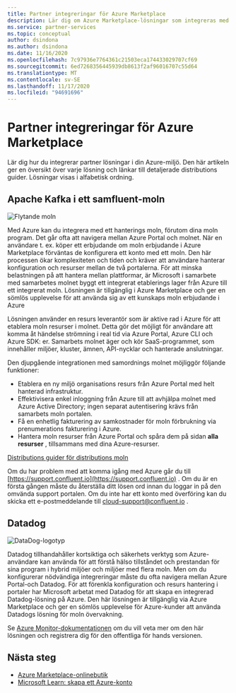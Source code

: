 ```yaml
---
title: Partner integreringar för Azure Marketplace
description: Lär dig om Azure Marketplace-lösningar som integreras med din Azure-miljö och få länkar till distributions guider från Microsoft-partner.
ms.service: partner-services
ms.topic: conceptual
author: dsindona
ms.author: dsindona
ms.date: 11/16/2020
ms.openlocfilehash: 7c97936e7764361c21503eca174433029707cf69
ms.sourcegitcommit: 6ed7268356445939db8613f2af96016707c55d64
ms.translationtype: MT
ms.contentlocale: sv-SE
ms.lasthandoff: 11/17/2020
ms.locfileid: "94691696"
---
```

# <a name="azure-marketplace-partner-integrations"></a>Partner integreringar för Azure Marketplace

Lär dig hur du integrerar partner lösningar i din Azure-miljö. Den här artikeln ger en översikt över varje lösning och länkar till detaljerade distributions guider. Lösningar visas i alfabetisk ordning. 

## <a name="apache-kafka-on-confluent-cloud"></a>Apache Kafka i ett samfluent-moln

![Flytande moln](./media/partners/confluent-cloud.png)

Med Azure kan du integrera med ett hanterings moln, förutom dina moln program. Det går ofta att navigera mellan Azure Portal och molnet. När en användare t. ex. köper ett erbjudande om moln erbjudande i Azure Marketplace förväntas de konfigurera ett konto med ett moln. Den här processen ökar komplexiteten och tiden och kräver att användare hanterar konfiguration och resurser mellan de två portalerna. För att minska belastningen på att hantera mellan plattformar, är Microsoft i samarbete med samarbetes molnet byggt ett integrerat etablerings lager från Azure till ett integrerat moln. Lösningen är tillgänglig i Azure Marketplace och ger en sömlös upplevelse för att använda sig av ett kunskaps moln erbjudande i Azure

Lösningen använder en resurs leverantör som är aktive rad i Azure för att etablera moln resurser i molnet. Detta gör det möjligt för användare att komma åt händelse strömning i real tid via Azure Portal, Azure CLI och Azure SDK: er. Samarbets molnet äger och kör SaaS-programmet, som innehåller miljöer, kluster, ämnen, API-nycklar och hanterade anslutningar.

Den djupgående integrationen med samordnings molnet möjliggör följande funktioner:

- Etablera en ny miljö organisations resurs från Azure Portal med helt hanterad infrastruktur.
- Effektivisera enkel inloggning från Azure till att avhjälpa molnet med Azure Active Directory; ingen separat autentisering krävs från samarbets moln portalen.
- Få en enhetlig fakturering av samkostnader för moln förbrukning via prenumerations fakturering i Azure.
- Hantera moln resurser från Azure Portal och spåra dem på sidan **alla resurser** , tillsammans med dina Azure-resurser.

[Distributions guider för distributions moln](https://docs.confluent.io/current/cloud/marketplace/index.html)

Om du har problem med att komma igång med Azure går du till [https://support.confluent.io](https://support.confluent.io) . Om du är en första gången måste du återställa ditt lösen ord innan du loggar in på den omvända support portalen. Om du inte har ett konto med överföring kan du skicka ett e-postmeddelande till [cloud-support@confluent.io](mailto:cloud-support@confluent.io) .

## <a name="datadog"></a>Datadog

![DataDog-logotyp](./media/partners/datadog.png)

Datadog tillhandahåller kortsiktiga och säkerhets verktyg som Azure-användare kan använda för att förstå hälso tillståndet och prestandan för sina program i hybrid miljöer och miljöer med flera moln. Men om du konfigurerar nödvändiga integreringar måste du ofta navigera mellan Azure Portal-och Datadog. För att förenkla konfiguration och resurs hantering i portaler har Microsoft arbetat med Datadog för att skapa en integrerad Datadog-lösning på Azure. Den här lösningen är tillgänglig via Azure Marketplace och ger en sömlös upplevelse för Azure-kunder att använda Datadogs lösning för moln övervakning.

Se [Azure Monitor-dokumentationen](/azure/azure-monitor/platform/partners#datadog) om du vill veta mer om den här lösningen och registrera dig för den offentliga för hands versionen.

## <a name="next-steps"></a>Nästa steg

- [Azure Marketplace-onlinebutik](https://azure.microsoft.com/marketplace/)
- [Microsoft Learn: skapa ett Azure-konto](/learn/modules/create-an-azure-account/)
